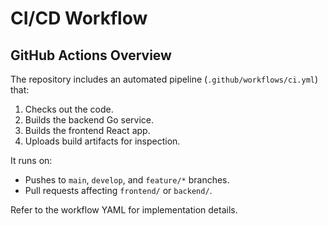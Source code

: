 # CI/CD Workflow

## GitHub Actions Overview
The repository includes an automated pipeline (`.github/workflows/ci.yml`) that:
1. Checks out the code.
2. Builds the backend Go service.
3. Builds the frontend React app.
4. Uploads build artifacts for inspection.

It runs on:
- Pushes to `main`, `develop`, and `feature/*` branches.
- Pull requests affecting `frontend/` or `backend/`.

Refer to the workflow YAML for implementation details.
